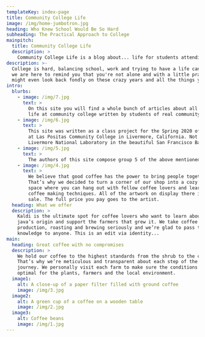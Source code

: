 ```yaml
---
templateKey: index-page
title: Community College Life
image: /img/home-jumbotron.jpg
heading: Who Knew School Would Be So Hard
subheading: The Practical Approach to College 
mainpitch:
  title: Community College Life 
  description: >
    Community College Life is a blog about... life for students attending community college.
description: >-
  College is hard, balancing school, work and trying to have a life can be overwhelming, but 
  we are here to remind you that you're not alone and with a little practical advise, you 
  might even look back fondly on these crazy years and all the things you did during them.
intro:
  blurbs:
    - image: /img/7.jpg
      text: >
        On this site you will find a whole bunch of articles about all things relating to 
        life at community college written by students of real community colleges. 
    - image: /img/6.jpg
      text: >
        This site was written as a class project for the Spring 2020 offering of Javascript
        at Las Positas Community College in Livermore, California. Not far from the Lawerence 
        Livermore National Laboratory in the beautiful San Francisco Bay Area. 
    - image: /img/5.jpg
      text: >
        The authors of this site compose group 5 of the above mentioned class. We are 
    - image: /img/4.jpg
      text: >
        We believe that good coffee has the power to bring people together.
        That’s why we decided to turn a corner of our shop into a cozy meeting
        space where you can hang out with fellow coffee lovers and learn about
        coffee making techniques. All of the artwork on display there is for
        sale. The full price you pay goes to the artist.
  heading: What we offer
  description: >
    Kaldi is the ultimate spot for coffee lovers who want to learn about their
    java’s origin and support the farmers that grew it. We take coffee
    production, roasting and brewing seriously and we’re glad to pass that
    knowledge to anyone. This is an edit via identity...
main:
  heading: Great coffee with no compromises
  description: >
    We hold our coffee to the highest standards from the shrub to the cup.
    That’s why we’re meticulous and transparent about each step of the coffee’s
    journey. We personally visit each farm to make sure the conditions are
    optimal for the plants, farmers and the local environment.
  image1:
    alt: A close-up of a paper filter filled with ground coffee
    image: /img/3.jpg
  image2:
    alt: A green cup of a coffee on a wooden table
    image: /img/2.jpg
  image3:
    alt: Coffee beans
    image: /img/1.jpg
---
```

